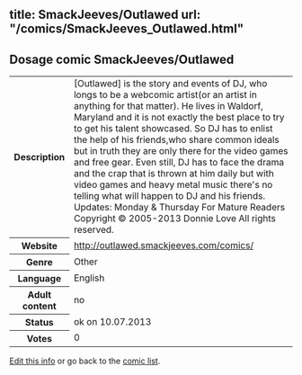 title: SmackJeeves/Outlawed
url: "/comics/SmackJeeves_Outlawed.html"
---
Dosage comic SmackJeeves/Outlawed
-----------------------------------------

<p id="msg"></p>
<script type="text/javascript">
if (window.location.search === '?edit_info_mail=sent_ok') {
  var elem = document.getElementById("msg");
  elem.innerHTML = 'Edited information sucessfully sent for review, which is usually done daily. Thanks!';
  elem.className = 'ok';
}
</script>
<table class="comicinfo">
<tr>
<th>Description</th><td>[Outlawed] is the story and events of DJ, who longs to be a webcomic artist(or an artist in anything for that matter). He lives in Waldorf, Maryland and it is not exactly the best place to try to get his talent showcased. So DJ has to enlist the help of his friends,who share common ideals but in truth they are only there for the video games and free gear. Even still, DJ has to face the drama and the crap that is thrown at him daily but with video games and heavy metal music there's no telling what will happen to DJ and his friends. Updates: Monday &amp; Thursday For Mature Readers Copyright © 2005-2013 Donnie Love All rights reserved.</td>
</tr>
<tr>
<th>Website</th><td><a href="http://outlawed.smackjeeves.com/comics/">http://outlawed.smackjeeves.com/comics/</a></td>
</tr>
<tr>
<th>Genre</th><td>Other</td>
</tr>
<tr>
<th>Language</th><td>English</td>
</tr>
<tr>
<th>Adult content</th><td>no</td>
</tr>
<tr>
<th>Status</th><td>ok on 10.07.2013</td>
</tr>
<tr>
<th>Votes</th><td>0</td>
</tr>
</table>

[Edit this info](SmackJeeves_Outlawed_edit.html) or go back to the [comic list](../comic-index.html).
